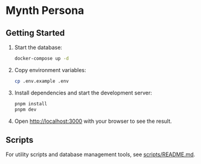 # Mynth Persona

## Getting Started

1. Start the database:
   ```bash
   docker-compose up -d
   ```

2. Copy environment variables:
   ```bash
   cp .env.example .env
   ```

3. Install dependencies and start the development server:
   ```bash
   pnpm install
   pnpm dev
   ```

4. Open [http://localhost:3000](http://localhost:3000) with your browser to see the result.

## Scripts

For utility scripts and database management tools, see [scripts/README.md](scripts/README.md).
